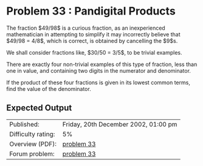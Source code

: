 # Problem 33 : Pandigital Products


<p>The fraction $49/98$ is a curious fraction, as an inexperienced mathematician in attempting to simplify it may incorrectly believe that $49/98 = 4/8$, which is correct, is obtained by cancelling the $9$s.</p>
<p>We shall consider fractions like, $30/50 = 3/5$, to be trivial examples.</p>
<p>There are exactly four non-trivial examples of this type of fraction, less than one in value, and containing two digits in the numerator and denominator.</p>
<p>If the product of these four fractions is given in its lowest common terms, find the value of the denominator.</p>



## Expected Output

|                    |                                                   |
|--------------------|---------------------------------------------------|
| Published:         | Friday, 20th December 2002, 01:00 pm              |
| Difficulty rating: | 5%                                                |
| Overview (PDF):    | [problem 33](./033_overview.pdf)                  |
| Forum problem:     | [problem 33](https://projecteuler.net/thread=33)  |
 